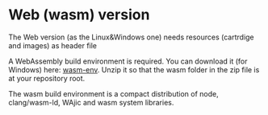 # Web (wasm) version

The Web version (as the Linux&Windows one) needs resources (cartrdige and images) as header file

A WebAssembly build environment is required. You can download it (for Windows) here: [wasm-env](https://github.com/mattiasgustavsson/dos-like/releases/tag/wasm-env). Unzip it so that the wasm folder in the zip file is at your repository root.

The wasm build environment is a compact distribution of node, clang/wasm-ld, WAjic and wasm system libraries.
